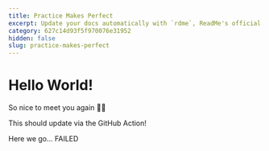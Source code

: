 ```yaml
---
title: Practice Makes Perfect
excerpt: Update your docs automatically with `rdme`, ReadMe's official CLI and GitHub Action!
category: 627c14d93f5f970076e31952
hidden: false
slug: practice-makes-perfect
---
```


# Hello World!

So nice to meet you again 🤝🏽

This should update via the GitHub Action!

Here we go... FAILED